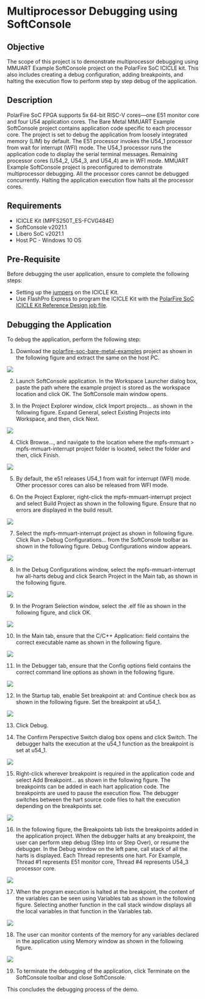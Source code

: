 # Multiprocessor Debugging using SoftConsole

## Objective

The scope of this project is to demonstrate multiprocessor debugging using MMUART Example SoftConsole project on the PolarFire SoC ICICLE kit. This also includes creating a debug configuration, adding breakpoints, and halting the execution flow to perform step by step debug of the application.

## Description

PolarFire SoC FPGA supports 5x 64-bit RISC-V cores—one E51 monitor core and four U54 application cores. The Bare Metal MMUART Example SoftConsole project contains application code specific to each processor core. The project is set to debug the application from loosely integrated memory (LIM) by default.  The E51 processor invokes the U54_1 processor from wait for interrupt (WFI) mode. The U54_1 processor runs the application code to display the serial terminal messages. Remaining processor cores (U54_2, U54_3, and U54_4) are in WFI mode. MMUART Example SoftConsole project is preconfigured to demonstrate multiprocessor debugging. All the processor cores cannot be debugged concurrently. Halting the application execution flow halts all the processor cores. 

## Requirements
- ICICLE Kit (MPFS250T_ES-FCVG484E)
- SoftConsole v2021.1
- Libero SoC v2021.1
- Host PC - Windows 10 OS

## Pre-Requisite

Before debugging the user application, ensure to complete the following steps:

- Setting up the [jumpers](https://github.com/polarfire-soc/polarfire-soc-documentation/blob/master/boards/mpfs-icicle-kit-es/updating-icicle-kit/updating-icicle-kit-design-and-linux.md) on the ICICLE Kit.
- Use FlashPro Express to program the ICICLE Kit with the [PolarFire SoC ICICLE Kit Reference Design job file](https://github.com/polarfire-soc/polarfire-soc-documentation/blob/master/boards/mpfs-icicle-kit-es/updating-icicle-kit/updating-icicle-kit-design-and-linux.md).

## Debugging the Application

To debug the application, perform the following step: 

1. Download the [polarfire-soc-bare-metal-examples](https://github.com/polarfire-soc/polarfire-soc-bare-metal-examples) project as shown in the following figure and extract the same on the host PC.

![](./images/download_project.png)
 
2. Launch SoftConsole application. In the Workspace Launcher dialog box, paste the path where the example project is stored as the workspace location and click OK. The SoftConsole main window opens.

3. In the Project Explorer window, click Import projects... as shown in the following figure. Expand General, select Existing Projects into Workspace, and then, click Next.  

![](./images/importing_softconsole_project.png)

4. Click Browse..., and navigate to the location where the mpfs-mmuart > mpfs-mmuart-interrupt project folder is located, select the folder and then, click Finish. 

![](./images/import_Projects_window.png)

5. By default, the e51 releases U54_1 from wait for interrupt (WFI) mode. Other processor cores can also be released from WFI mode. 

6. On the Project Explorer, right-click the mpfs-mmuart-interrupt project and select Build Project as shown in the following figure. Ensure that no errors are displayed in the build result.

![](./images/build_project_v2.png)

7. Select the mpfs-mmuart-interrupt project as shown in following figure. Click Run > Debug Configurations... from the SoftConsole toolbar as shown in the following figure. Debug Configurations window appears.

![](./images/run_debug_configuration_v2.png)
 
8. In the Debug Configurations window, select the mpfs-mmuart-interrupt hw all-harts debug and click Search Project in the Main tab, as shown in the following figure.

![](./images/search_project_v2.png)
 
9. In the Program Selection window, select the .elf file as shown in the following figure, and click OK. 

![](./images/program_selection_v2.png)

10. In the Main tab, ensure that the C/C++ Application: field contains the correct executable name as shown in the following figure. 

![](./images/main_tab_v2.png)

11. In the Debugger tab, ensure that the Config options field contains the correct command line options as shown in the following figure.

![](./images/debugger_tab_v2.png)
 
12. In the Startup tab, enable Set breakpoint at: and Continue check box as shown in the following figure. Set the breakpoint at u54_1.   

![](./images/breakpoint_set_u54_1.png)

13. Click Debug.

14. The Confirm Perspective Switch dialog box opens and click Switch. The debugger halts the execution at the u54_1 function as the breakpoint is set at u54_1.

![](./images/halts_the_execution_at_e51_v2.png)
  
15. Right-click wherever breakpoint is required in the application code and select Add Breakpoint... as shown in the following figure. The breakpoints can be added in each hart application code. The breakpoints are used to pause the execution flow. The debugger switches between the hart source code files to halt the execution depending on the breakpoints set. 

![](./images/add_breakpoint_v2.png)

16. In the following figure, the Breakpoints tab lists the breakpoints added in the application project. When the debugger halts at any breakpoint, the user can perform step debug (Step Into or Step Over), or resume the debugger. In the Debug window on the left pane, call stack of all the harts is displayed. Each Thread represents one hart. For Example, Thread #1 represents E51 monitor core, Thread #4 represents U54_3 processor core. 

![](./images/breakpoint_added_v3.png)

17. When the program execution is halted at the breakpoint, the content of the variables can be seen using Variables tab as shown in the following figure. Selecting another function in the call stack window displays all the local variables in that function in the Variables tab.

![](./images/hartid_1_U54_1_v3.png)

18. The user can monitor contents of the memory for any variables declared in the application using Memory window as shown in the following figure. 

![](./images/memory_window_v2.png)

19. To terminate the debugging of the application, click Terminate on the SoftConsole toolbar and close SoftConsole.

This concludes the debugging process of the demo.
